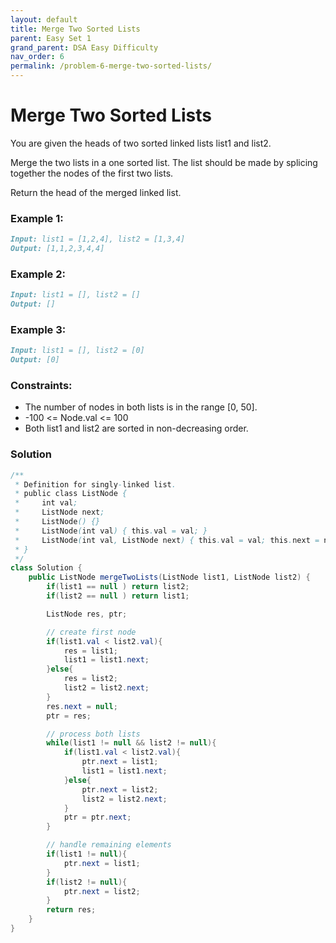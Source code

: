 ```yaml
---
layout: default
title: Merge Two Sorted Lists
parent: Easy Set 1
grand_parent: DSA Easy Difficulty
nav_order: 6
permalink: /problem-6-merge-two-sorted-lists/
---
```


# Merge Two Sorted Lists

You are given the heads of two sorted linked lists list1 and list2.

Merge the two lists in a one sorted list. The list should be made by splicing together the nodes of the first two lists.

Return the head of the merged linked list.



### Example 1:

```markdown
Input: list1 = [1,2,4], list2 = [1,3,4]
Output: [1,1,2,3,4,4]
```
### Example 2:
```markdown
Input: list1 = [], list2 = []
Output: []
```
### Example 3:
```markdown
Input: list1 = [], list2 = [0]
Output: [0]
```

### Constraints:

* The number of nodes in both lists is in the range [0, 50].
* -100 <= Node.val <= 100
* Both list1 and list2 are sorted in non-decreasing order.

### Solution
```java
/**
 * Definition for singly-linked list.
 * public class ListNode {
 *     int val;
 *     ListNode next;
 *     ListNode() {}
 *     ListNode(int val) { this.val = val; }
 *     ListNode(int val, ListNode next) { this.val = val; this.next = next; }
 * }
 */
class Solution {
    public ListNode mergeTwoLists(ListNode list1, ListNode list2) {
        if(list1 == null ) return list2;
        if(list2 == null ) return list1;

        ListNode res, ptr;

        // create first node
        if(list1.val < list2.val){
            res = list1;
            list1 = list1.next;
        }else{
            res = list2;
            list2 = list2.next;
        }
        res.next = null;
        ptr = res;

        // process both lists
        while(list1 != null && list2 != null){
            if(list1.val < list2.val){
                ptr.next = list1;
                list1 = list1.next;
            }else{
                ptr.next = list2;
                list2 = list2.next;
            }
            ptr = ptr.next;
        }

        // handle remaining elements
        if(list1 != null){
            ptr.next = list1;
        }
        if(list2 != null){
            ptr.next = list2;
        }
        return res;
    }
}
```
